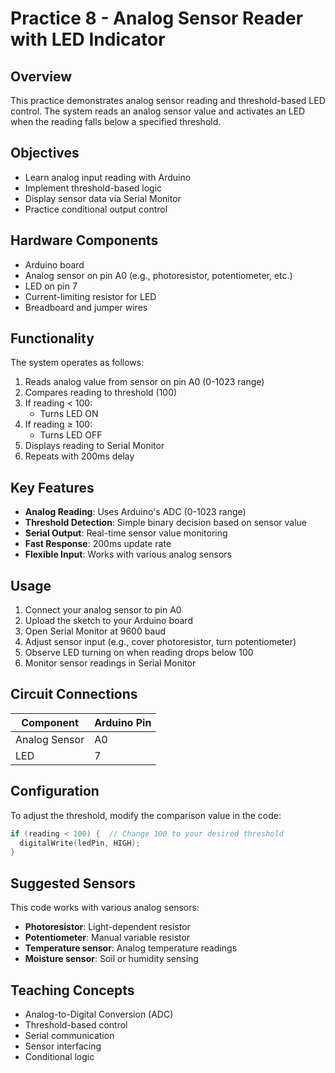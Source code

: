# Practice 8 - Analog Sensor Reader with LED Indicator

## Overview

This practice demonstrates analog sensor reading and threshold-based LED control. The system reads an analog sensor value and activates an LED when the reading falls below a specified threshold.

## Objectives

- Learn analog input reading with Arduino
- Implement threshold-based logic
- Display sensor data via Serial Monitor
- Practice conditional output control

## Hardware Components

- Arduino board
- Analog sensor on pin A0 (e.g., photoresistor, potentiometer, etc.)
- LED on pin 7
- Current-limiting resistor for LED
- Breadboard and jumper wires

## Functionality

The system operates as follows:

1. Reads analog value from sensor on pin A0 (0-1023 range)
2. Compares reading to threshold (100)
3. If reading < 100:
   - Turns LED ON
4. If reading ≥ 100:
   - Turns LED OFF
5. Displays reading to Serial Monitor
6. Repeats with 200ms delay

## Key Features

- **Analog Reading**: Uses Arduino's ADC (0-1023 range)
- **Threshold Detection**: Simple binary decision based on sensor value
- **Serial Output**: Real-time sensor value monitoring
- **Fast Response**: 200ms update rate
- **Flexible Input**: Works with various analog sensors

## Usage

1. Connect your analog sensor to pin A0
2. Upload the sketch to your Arduino board
3. Open Serial Monitor at 9600 baud
4. Adjust sensor input (e.g., cover photoresistor, turn potentiometer)
5. Observe LED turning on when reading drops below 100
6. Monitor sensor readings in Serial Monitor

## Circuit Connections

| Component      | Arduino Pin |
|---------------|-------------|
| Analog Sensor | A0          |
| LED           | 7           |

## Configuration

To adjust the threshold, modify the comparison value in the code:

```cpp
if (reading < 100) {  // Change 100 to your desired threshold
  digitalWrite(ledPin, HIGH);
}
```

## Suggested Sensors

This code works with various analog sensors:
- **Photoresistor**: Light-dependent resistor
- **Potentiometer**: Manual variable resistor
- **Temperature sensor**: Analog temperature readings
- **Moisture sensor**: Soil or humidity sensing

## Teaching Concepts

- Analog-to-Digital Conversion (ADC)
- Threshold-based control
- Serial communication
- Sensor interfacing
- Conditional logic
